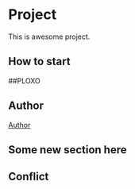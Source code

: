 # Project
This is awesome project.
## How to start
##PLOXO
## Author

[Author](author.md)
## Some new section here
## Conflict
